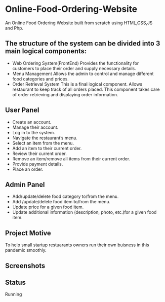# Online-Food-Ordering-Website
An Online Food Ordering Website built from scratch using HTML,CSS,JS and Php.

## The structure of the system can be divided into 3 main logical components:
* Web Ordering System(FrontEnd)
Provides the functionality for customers to place their order and supply necessary details.
* Menu Management
Allows the admin to control and manage different food categories and prices.
* Order Retrieval System
This is a final logical component. Allows restaurant to keep track of all orders placed. 
This component takes care of order retrieving and displaying order information.

## User Panel
* Create an account.
* Manage their account.
* Log in to the system.
* Navigate the restaurant’s menu.
* Select an item from the menu.
* Add an item to their current order.
* Review their current order.
* Remove an item/remove all items from their current order.
* Provide payment details.
* Place an order.

## Admin Panel

* Add/update/delete food category to/from the menu.
* Add /update/delete food item to/from the menu.
* Update price for a given food item.
* Update additional information (description, photo, etc.)for a given food item.

## Project Motive 
To help small startup restuarants owners run their own buisness in this pandemic smoothly.

## Screenshots


## Status
Running
